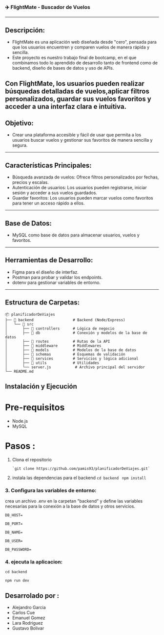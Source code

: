 ### ✈️ FlightMate - Buscador de Vuelos
---
## Descripción:
 - FlightMate es una aplicación web diseñada desde "cero", pensada para que los usuarios encuentren y comparen vuelos de manera rápida y sencilla.
 - Este proyecto es nuestro trabajo final de bootcamp, en el que combinamos todo lo aprendido de desarrollo tanto de frontend como de backend, diseño de bases de datos y uso de APIs.

  Con FlightMate, los usuarios pueden realizar búsquedas detalladas de vuelos,aplicar filtros personalizados, guardar sus vuelos favoritos y acceder a una interfaz clara e intuitiva.
---
## Objetivo:
 - Crear una plataforma accesible y fácil de usar que permita a los usuarios buscar vuelos y gestionar sus favoritos de manera sencilla y segura.
---
## Características Principales:
  - Búsqueda avanzada de vuelos: Ofrece filtros personalizados por fechas, precios y escalas.
  - Autenticación de usuarios: Los usuarios pueden registrarse, iniciar sesión y acceder a sus vuelos guardados.
  - Guardar favoritos: Los usuarios pueden marcar vuelos como favoritos para tener un acceso rápido a ellos.
---
## Base de Datos:
  - MySQL como base de datos para almacenar usuarios, vuelos y favoritos.
---
## Herramientas de Desarrollo:
  - Figma para el diseño de interfaz.
  - Postman para probar y validar los endpoints.
  - dotenv para gestionar variables de entorno.
---  
## Estructura de Carpetas:
```plaintext
📦 planificadorDeViajes
├── 📁 backend                  # Backend (Node/Express)
│   └── 📁 src
│       ├── 📁 controllers      # Lógica de negocio
│       ├── 📁 db               # Conexión y modelos de la base de datos
│       ├── 📁 routes           # Rutas de la API
│       ├── 📁 middleware       # Middlewares
│       ├── 📁 models           # Modelos de la base de datos
│       ├── 📁 schemas          # Esquemas de validación
│       ├── 📁 services         # Servicios y lógica adicional
│       ├── 📁 utils            # Utilidades
│       └── server.js           # Archivo principal del servidor
└── README.md
```


## Instalación y Ejecución

# Pre-requisitos
  - Node.js
  - MySQL

  # Pasos :

   1. Clona el repositorio

          `git clone https://github.com/pamis93/planificadorDeViajes.git`
   2. instala las dependencias para el backend
          `cd backend `
          `npm install `
  ### 3. Configura las variables de entorno:
crea un archivo .env en la carpetan "backend" y define las variables necesarias para la conexión a la base de datos y otros servicios.

`DB_HOST=`

`DB_PORT=`

`DB_NAME=`

`DB_USER=`

`DB_PASSWORD=`

	  
   ### 4. ejecuta la aplicacion:
  `cd backend`

  `npm run dev` 


## Desarrolado por :
- Alejandro Garcia
- Carlos Cue
- Emanuel Gomez
- Lara Rodriguez
- Gustavo Bolivar
